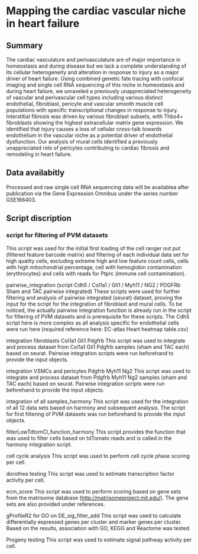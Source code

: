 # Mapping the cardiac vascular niche in heart failure
## Summary 

The cardiac vasculature and perivasculature are of major importance in homeostasis and during disease but we lack a complete understanding of its cellular heterogeneity and alteration in response to injury as a major driver of heart failure. Using combined genetic fate tracing with confocal imaging and single cell RNA sequencing of this niche in homeostasis and during heart failure, we unraveled a previously unappreciated heterogeneity of vascular and perivascular cell types including various distinct endothelial, fibroblast, pericyte and vascular smooth muscle cell populations with specific transcriptional changes in response to injury. Interstitial fibrosis was driven by various fibroblast subsets, with Thbs4+ fibroblasts showing the highest extracellular matrix gene expression. We identified that injury causes a loss of cellular cross-talk towards endothelium in the vascular niche as a potential driver of endothelial dysfunction. Our analysis of mural cells identified a previously unappreciated role of pericytes contributing to cardiac fibrosis and remodeling in heart failure.

## Data availabitly
Processed and raw single cell RNA sequencing data will be availablea after publication via the Gene Expression Omnibus under the series number GSE166403.

## Script discription

### script for filtering of PVM datasets
This script was used for the initial first loading of the cell ranger out put (filtered feature barcode matrix) and filtering of each individual data set for high quality cells, excluding extreme high and low feature count cells, cells with high mitochondrial percentage, cell with hemoglobin contamination (erythrocytes) and cells with reads for Ptprc (immune cell contamination).

pairwise_integration (script Cdh5 / Col1a1 / Gli1 / Myh11 / NG2 / PDGFRb Sham and TAC pairwise integrated)
These scripts were used for further filtering and analysis of pairwise integrated (seurat) dataset, proving the input for the script for the integration of fibroblast and mural cells. To be noticed, the actually pairwise integration function is already run in the script for filtering of PVM datasets and is prerequisite for these scripts. The Cdh5 script here is more complex as all analysis specific for endothelial cells were run here (required reference here: EC-atlas Heart heatmap table.csv)

integration fibroblasts Col1a1 Gli1 Pdgfrb
This script was used to integrate and process dataset from Col1a1 Gli1 Pdgfrb samples (sham and TAC each) based on seurat. Pairwise integration scripts were run beforehand to provide the input objects.

integration VSMCs and pericytes Pdgfrb Myh11 Ng2
This script was used to integrate and process dataset from Pdgfrb Myh11 Ng2 samples (sham and TAC each) based on seurat. Pairwise integration scripts were run beforehand to provide the input objects.

integration of all samples_harmony
This script was used for the integration of all 12 data sets based on harmony and subsequent analysis. The script for first filtering of PVM datasets was run beforehand to provide the input objects.

filterLowTdtomCl_function_harmony
This script provides the function that was used to filter cells based on tdTomato reads and is called in the harmony integration script.

cell cycle analysis
This script was used to perform cell cycle phase scoring per cell.

dorothea testing
This script was used to estimate transcription factor activity per cell.

ecm_score
This script was used to perform scoring based on gene sets from the matrisome database (http://matrisomeproject.mit.edu/). The gene sets are also provided under references.

gProfileR2 for GO on DE_sig_filter_add
This script was used to calculate differentially expressed genes per cluster and marker genes per cluster. Based on the results, association with GO, KEGG and Reactome was tested.

Progeny testing
This script was used to estimate signal pathway activity per cell.
